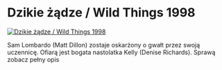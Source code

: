 Dzikie żądze / Wild Things 1998 
=============
[![Dzikie żądze / Wild Things 1998 ](http://vidos.pl/images/player.gif)](http://vidos.pl/dzikie-zadze-wild-things-1998)

 Sam Lombardo (Matt Dillon) zostaje oskarżony o gwałt przez swoją uczennicę. Ofiarą jest bogata nastolatka Kelly (Denise Richards). Sprawą zobacz pełny opis
